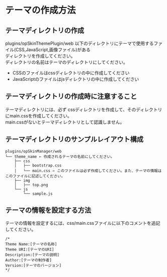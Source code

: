 テーマの作成方法
================

## テーマディレクトリの作成
plugins/opSkinThemePlugin/web 以下のディレクトリにテーマで使用するファイル(CSS,JavaScript,画像ファイル)がある          
  ディレクトリを作成してください。        
  ディレクトリの名前はテーマのディレクトリにしてください。
* CSSのファイルはcssディレクトリの中に作成してください
* JavaScriptのファイルはjsディレクトリの中に作成してください

## テーマディレクトリの作成時に注意すること
テーマディレクトリには、必ず cssディレクトリを作成して、そのディレクトリにmain.cssを作成してください。     
  main.cssがないとテーマディレクトリとして認識しません。

## テーマディレクトリのサンプルレイアウト構成
```
plugins/opSkinManager/web
└── theme_name ← 作成されるテーマの名前にしてください。
    ├── css
    │   ├── bootstrap.css
    │   └── main.css ← このファイルは必ず作成してください。また、テーマの情報はこのファイルに記述してください。
    ├── img
    │   ├── top.png
    └── js
        └── sample.js
```

## テーマの情報を設定する方法
テーマの情報を設定するには、css/main.cssファイルに以下のコメントを追記してください。

```
/*
Theme Name:[テーマの名称]
Theme URI:[テーマのURI]
Description:[テーマの説明]
Author:[テーマの制作者]
Version:[テーマのバージョン]
*/
```
